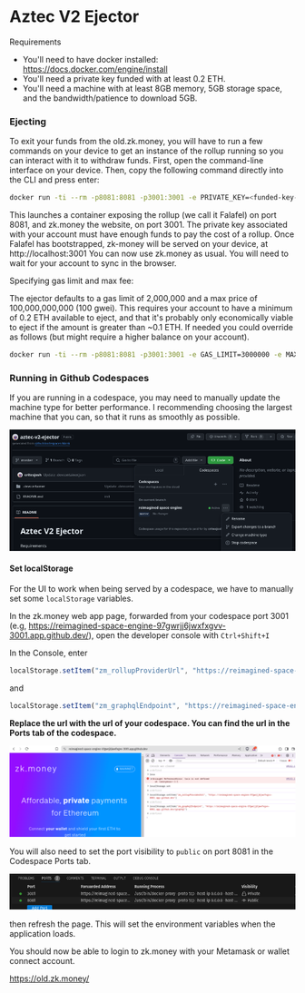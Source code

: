 # Aztec V2 Ejector

Requirements

- You'll need to have docker installed: https://docs.docker.com/engine/install
- You'll need a private key funded with at least 0.2 ETH.
- You'll need a machine with at least 8GB memory, 5GB storage space, and the bandwidth/patience to download 5GB.


### Ejecting

To exit your funds from the old.zk.money, you will have to run a few commands on your device to get an instance of the rollup running so you can interact with it to withdraw funds. First, open the command-line interface on your device. Then, copy the following command directly into the CLI and press enter:

```bash
docker run -ti --rm -p8081:8081 -p3001:3001 -e PRIVATE_KEY=<funded-key-to-pay-rollup-fee> aztecprotocol/a2-ejector
```

This launches a container exposing the rollup (we call it Falafel) on port 8081, and zk.money the website, on port 3001. The private key associated with your account must have enough funds to pay the cost of a rollup. Once Falafel has bootstrapped, zk-money will be served on your device, at http://localhost:3001 You can now use zk.money as usual. You will need to wait for your account to sync in the browser.

Specifying gas limit and max fee:

The ejector defaults to a gas limit of 2,000,000 and a max price of 100,000,000,000 (100 gwei). This requires your account to have a minimum of 0.2 ETH available to eject, and that it's probably only economically viable to eject if the amount is greater than ~0.1 ETH. If needed you could override as follows (but might require a higher balance on your account).

```bash
docker run -ti --rm -p8081:8081 -p3001:3001 -e GAS_LIMIT=3000000 -e MAX_PROVIDER_GAS_PRICE=200000000000 -e PRIVATE_KEY=<funded-key-to-pay-rollup-fee> aztecprotocol/a2-ejector
```

### Running in Github Codespaces

If you are running in a codespace, you may need to manually update the machine type for better performance. I recommending choosing the largest machine that you can, so that it runs as smoothly as possible.

![](./screenshot.png)

#### Set localStorage

For the UI to work when being served by a codespace, we have to manually set some `localStorage` variables.

In the zk.money web app page, forwarded from your codespace port 3001 (e.g, https://reimagined-space-engine-97gwrjj6jwxfxgvv-3001.app.github.dev/), open the developer console with `Ctrl+Shift+I`

In the Console, enter 

```js
localStorage.setItem("zm_rollupProviderUrl", "https://reimagined-space-engine-97gwrjj6jwxfxgvv-8081.app.github.dev")
```
and 

```js
localStorage.setItem("zm_graphqlEndpoint", "https://reimagined-space-engine-97gwrjj6jwxfxgvv-8081.app.github.dev/graphql")
```

**Replace the url with the url of your codespace. You can find the url in the Ports tab of the codespace.**

![](./zkmoney-console.png)

You will also need to set the port visibility to `public` on port 8081 in the Codespace Ports tab.

![](./port.png)

then refresh the page. This will set the environment variables when the application loads.

You should now be able to login to zk.money with your Metamask or wallet connect account.

https://old.zk.money/
